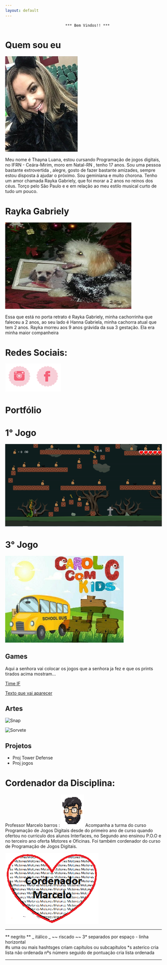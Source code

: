 ```yaml
---
layout: default
---
```

                               *** Bem Vindos!! ***


# Quem sou eu 


[![](thay.jpg)]() 

  Meu nome é Thayna Luana, estou cursando Programação de jogos digitais, no IFRN - Ceára-Mirim, moro em Natal-RN , tenho 17 anos.
  Sou uma pessoa bastante extrovertida , alegre, gosto de fazer bastante amizades, sempre estou disposta á  ajudar o próximo.
  Sou geminiana e muito chorona. Tenho um amor chamada Rayka Gabriely, que foi morar a 2 anos no reinos dos céus. Torço pelo São Paulo e  e em relação ao meu estilo musical curto de tudo um pouco. 
 
# Rayka Gabriely 

[![](rayka.png)]() 
          
Essa que está no porta retrato é Rayka Gabriely, minha cachorrinha que faleceu a 2 anos,
ao seu lado é Hanna Gabriela, minha cachorra atual que tem 2 anos.
Rayka morreu aos 9 anos grávida da sua 3 gestação. Ela era minha maior companheira


# Redes Sociais:  
[![](inst.png)](https://www.instagram.com/thaynaluana2/)[![](face.png)](https://www.facebook.com/thayna.luana.3)

# Portfólio
   # 1° Jogo 
 [![](1.png)]() 
   
   # 3° Jogo
   
   [![](2.jpg)]()  

## Games
  Aqui a senhora vai colocar os jogos que a senhora ja fez e que os prints tirados acima mostram...


[Time IF](https://ortegagamer.github.io/home)

[Texto que vai aparecer](link)

## Artes

![Snap](https://i.pinimg.com/originals/83/13/af/8313afd5cfeb799e37cb5c5c7e58c516.png)

![Sorvete](https://i.pinimg.com/736x/c6/cc/34/c6cc3499b42a7019598df83478cf3822.jpg)

## Projetos

* Proj Tower Defense
* Proj jogos

# Cordenador da Disciplina: 

Professor Marcelo barros : [![](marcelo.png)](https://marcelomesmo.github.io/)
Acompanha a turma do curso Programação de Jogos Digitais desde do primeiro ano de curso
quando ofertou no curriculo dos alunos Interfaces, no Segundo ano ensinou P.O.O e no
terceiro ano oferta Motores e Oficinas.
Foi também cordenador do curso de Programação de Jogos Digitais.

[![](motores.png)]() 



* * *

** negrito  **
_ itálico  _
~~ riscado  ~~
3* separados por espaço - linha horizontal  
#s uma ou mais hashtsges criam capítulos ou subcapítulos
*s asterico cria lista não ordenada
nºs número seguido de pontuação cria lista ordenada

* * *
